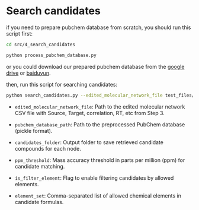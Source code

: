 # Search candidates

if you need to prepare pubchem database from scratch, you should run this script first:
```sh
cd src/4_search_candidates

python process_pubchem_database.py
```
or you could download our prepared pubchem database from the [google drive](https://drive.google.com/file/d/17Qmie31AWyOmBy-D1hfhvRoRn2VmdQuC/view?usp=drive_link) or [baiduyun](https://pan.baidu.com/s/1SlKP6dTYZhWI0A5Q3_7thw?pwd=e9dq).

then, run this script for searching candidates:
```sh
python search_candidates.py --edited_molecular_network_file test_files/source_target_cor_edit.csv --pubchem_database_path ./pubchem_database.pk --candidates_folder ./candidates/ --ppm_threshold 2 --is_filter_element --element_set 'C,H,O,N,P,S,F,Cl,Br,I'
```

- `edited_molecular_network_file`: Path to the edited molecular network CSV file with Source, Target, correlation, RT, etc from Step 3.

- `pubchem_database_path`: Path to the preprocessed PubChem database (pickle format).

- `candidates_folder`: Output folder to save retrieved candidate compounds for each node.

- `ppm_threshold`: Mass accuracy threshold in parts per million (ppm) for candidate matching.

- `is_filter_element`: Flag to enable filtering candidates by allowed elements.

- `element_set`: Comma-separated list of allowed chemical elements in candidate formulas.
